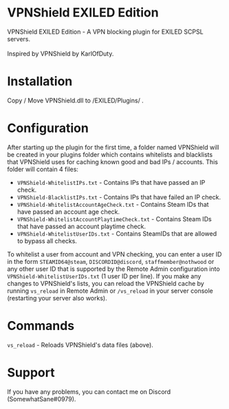 # VPNShield EXILED Edition
VPNShield EXILED Edition - A VPN blocking plugin for EXILED SCPSL servers.<br><br>
Inspired by VPNShield by KarlOfDuty.

<h1>Installation</h1>

<p>Copy / Move VPNShield.dll to /EXILED/Plugins/ .

<h1>Configuration</h1>

<p>After starting up the plugin for the first time, a folder named VPNShield will be created in your plugins folder which contains whitelists and blacklists that VPNShield uses for caching known good and bad IPs / accounts. This folder will contain 4 files:

- `VPNShield-WhitelistIPs.txt` - Contains IPs that have passed an IP check.
- `VPNShield-BlacklistIPs.txt` - Contains IPs that have failed an IP check.
- `VPNShield-WhitelistAccountAgeCheck.txt` - Contains Steam IDs that have passed an account age check.
- `VPNShield-WhitelistAccountPlaytimeCheck.txt` - Contains Steam IDs that have passed an account playtime check.
- `VPNShield-WhitelistUserIDs.txt` - Contains SteamIDs that are allowed to bypass all checks.

To whitelist a user from account and VPN checking, you can enter a user ID in the form `STEAMID64@steam`, `DISCORDID@discord`, `staffmember@nothwood` or any other user ID that is supported by the Remote Admin configuration into `VPNShield-WhitelistUserIDs.txt` (1 user ID per line). If you make any changes to VPNShield's lists, you can reload the VPNShield cache by running `vs_reload` in Remote Admin or `/vs_reload` in your server console (restarting your server also works).

<h1>Commands</h1>

`vs_reload` - Reloads VPNShield's data files (above).

<h1>Support</h1>

If you have any problems, you can contact me on Discord (SomewhatSane#0979).
